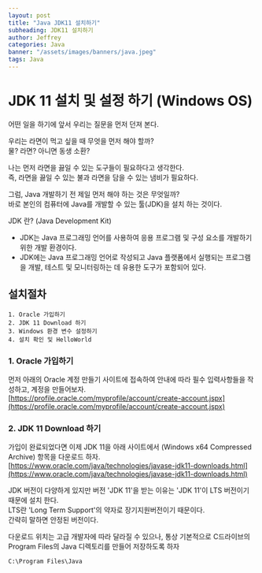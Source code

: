 ```yaml
---
layout: post
title: "Java JDK11 설치하기"
subheading: JDK11 설치하기
author: Jeffrey
categories: Java
banner: "/assets/images/banners/java.jpeg"
tags: Java
---
```



# JDK 11 설치 및 설정 하기 (Windows OS)    


어떤 일을 하기에 앞서 우리는 질문을 먼저 던져 본다.  

우리는 라면이 먹고 싶을 때 무엇을 먼저 해야 할까?  
물? 라면? 아니면 동생 소환?  

나는 먼저 라면을 끓일 수 있는 도구들이 필요하다고 생각한다.  
즉, 라면을 끓일 수 있는 불과 라면을 담을 수 있는 냄비가 필요하다.  

그럼, Java 개발하기 전 제일 먼저 해야 하는 것은 무엇일까?  
바로 본인의 컴퓨터에 Java를 개발할 수 있는 툴(JDK)을 설치 하는 것이다.  

JDK 란? (Java Development Kit)  
- JDK는 Java 프로그래밍 언어를 사용하여 응용 프로그램 및 구성 요소를 개발하기 위한 개발 환경이다.  
- JDK에는 Java 프로그래밍 언어로 작성되고 Java 플랫폼에서 실행되는 프로그램을 개발, 테스트 및 모니터링하는 데 유용한 도구가 포함되어 있다.  


## 설치절차
    1. Oracle 가입하기
    2. JDK 11 Download 하기
    3. Windows 환경 변수 설정하기
    4. 설치 확인 및 HelloWorld


### 1. Oracle 가입하기
먼저 아래의 Oracle 계정 만들기 사이트에 접속하여 안내에 따라 필수 입력사항들을 작성하고, 계정을 만들어보자.  
[https://profile.oracle.com/myprofile/account/create-account.jspx](https://profile.oracle.com/myprofile/account/create-account.jspx)

### 2. JDK 11 Download 하기
가입이 완료되었다면 이제 JDK 11을 아래 사이트에서 (Windows x64 Compressed Archive) 항목을 다운로드 하자.  
[https://www.oracle.com/java/technologies/javase-jdk11-downloads.html](https://www.oracle.com/java/technologies/javase-jdk11-downloads.html)


  

JDK 버전이 다양하게 있지만 버전 'JDK 11'을 받는 이유는 'JDK 11'이 LTS 버전이기 때문에 설치 한다.  
LTS란 'Long Term Support'의 약자로 장기지원버전이기 때문이다.  
간략히 말하면 안정된 버전이다.  

다운로드 위치는 고급 개발자에 따라 달라질 수 있으나, 통상 기본적으로 C드라이브의 Program Files의 Java 디렉토리를 만들어 저장하도록 하자

    C:\Program Files\Java

